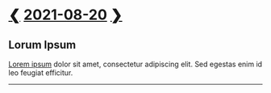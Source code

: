 # [❮](../../../2020/08/20/20200820.md) [2021-08-20](../../2021.md#august) [❯](../../09/19/20210919.md)

## Lorum Ipsum

[Lorem ipsum](../../../2020/08/20/20200820.md#lorem) dolor sit amet, consectetur adipiscing elit.
Sed egestas enim id leo feugiat efficitur.

<footer><link href=../../../style.css rel=stylesheet><hr></footer>
